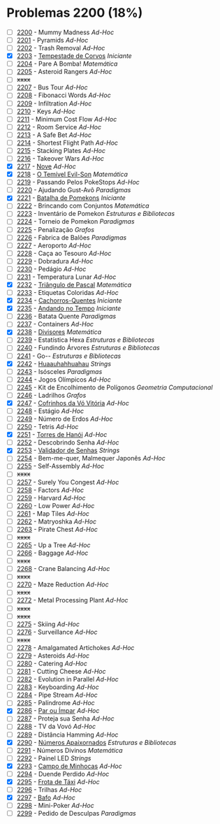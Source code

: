 # Problemas 2200 (18%)

- [ ]  [2200](https://www.beecrowd.com.br/repository/UOJ_2200.html) - Mummy Madness *Ad-Hoc*
- [ ]  [2201](https://www.beecrowd.com.br/repository/UOJ_2201.html) - Pyramids *Ad-Hoc*
- [ ]  [2202](https://www.beecrowd.com.br/repository/UOJ_2202.html) - Trash Removal *Ad-Hoc*
- [x]  [2203](https://www.beecrowd.com.br/repository/UOJ_2203.html) - [Tempestade de Corvos](https://github.com/potigol/beecrowd/blob/master/src/2200/2203.poti) *Iniciante*
- [ ]  [2204](https://www.beecrowd.com.br/repository/UOJ_2204.html) - Pare A Bomba! *Matemática*
- [ ]  [2205](https://www.beecrowd.com.br/repository/UOJ_2205.html) - Asteroid Rangers *Ad-Hoc*
- [ ] ~~xxxx~~
- [ ]  [2207](https://www.beecrowd.com.br/repository/UOJ_2207.html) - Bus Tour *Ad-Hoc*
- [ ]  [2208](https://www.beecrowd.com.br/repository/UOJ_2208.html) - Fibonacci Words *Ad-Hoc*
- [ ]  [2209](https://www.beecrowd.com.br/repository/UOJ_2209.html) - Infiltration *Ad-Hoc*
- [ ]  [2210](https://www.beecrowd.com.br/repository/UOJ_2210.html) - Keys *Ad-Hoc*
- [ ]  [2211](https://www.beecrowd.com.br/repository/UOJ_2211.html) - Minimum Cost Flow *Ad-Hoc*
- [ ]  [2212](https://www.beecrowd.com.br/repository/UOJ_2212.html) - Room Service *Ad-Hoc*
- [ ]  [2213](https://www.beecrowd.com.br/repository/UOJ_2213.html) - A Safe Bet *Ad-Hoc*
- [ ]  [2214](https://www.beecrowd.com.br/repository/UOJ_2214.html) - Shortest Flight Path *Ad-Hoc*
- [ ]  [2215](https://www.beecrowd.com.br/repository/UOJ_2215.html) - Stacking Plates *Ad-Hoc*
- [ ]  [2216](https://www.beecrowd.com.br/repository/UOJ_2216.html) - Takeover Wars *Ad-Hoc*
- [x]  [2217](https://www.beecrowd.com.br/repository/UOJ_2217.html) - [Nove](https://github.com/potigol/beecrowd/blob/master/src/2200/2217.poti) *Ad-Hoc*
- [x]  [2218](https://www.beecrowd.com.br/repository/UOJ_2218.html) - [O Temível Evil-Son](https://github.com/potigol/beecrowd/blob/master/src/2200/2218.poti) *Matemática*
- [ ]  [2219](https://www.beecrowd.com.br/repository/UOJ_2219.html) - Passando Pelos PokeStops *Ad-Hoc*
- [ ]  [2220](https://www.beecrowd.com.br/repository/UOJ_2220.html) - Ajudando Gust-Avô *Paradigmas*
- [x]  [2221](https://www.beecrowd.com.br/repository/UOJ_2221.html) - [Batalha de Pomekons](https://github.com/potigol/beecrowd/blob/master/src/2200/2221.poti) *Iniciante*
- [ ]  [2222](https://www.beecrowd.com.br/repository/UOJ_2222.html) - Brincando com Conjuntos *Matemática*
- [ ]  [2223](https://www.beecrowd.com.br/repository/UOJ_2223.html) - Inventário de Pomekon *Estruturas e Bibliotecas*
- [ ]  [2224](https://www.beecrowd.com.br/repository/UOJ_2224.html) - Torneio de Pomekon *Paradigmas*
- [ ]  [2225](https://www.beecrowd.com.br/repository/UOJ_2225.html) - Penalização *Grafos*
- [ ]  [2226](https://www.beecrowd.com.br/repository/UOJ_2226.html) - Fabrica de Balões *Paradigmas*
- [ ]  [2227](https://www.beecrowd.com.br/repository/UOJ_2227.html) - Aeroporto *Ad-Hoc*
- [ ]  [2228](https://www.beecrowd.com.br/repository/UOJ_2228.html) - Caça ao Tesouro *Ad-Hoc*
- [ ]  [2229](https://www.beecrowd.com.br/repository/UOJ_2229.html) - Dobradura *Ad-Hoc*
- [ ]  [2230](https://www.beecrowd.com.br/repository/UOJ_2230.html) - Pedágio *Ad-Hoc*
- [ ]  [2231](https://www.beecrowd.com.br/repository/UOJ_2231.html) - Temperatura Lunar *Ad-Hoc*
- [x]  [2232](https://www.beecrowd.com.br/repository/UOJ_2232.html) - [Triângulo de Pascal](https://github.com/potigol/beecrowd/blob/master/src/2200/2232.poti) *Matemática*
- [ ]  [2233](https://www.beecrowd.com.br/repository/UOJ_2233.html) - Etiquetas Coloridas *Ad-Hoc*
- [x]  [2234](https://www.beecrowd.com.br/repository/UOJ_2234.html) - [Cachorros-Quentes](https://github.com/potigol/beecrowd/blob/master/src/2200/2234.poti) *Iniciante*
- [x]  [2235](https://www.beecrowd.com.br/repository/UOJ_2235.html) - [Andando no Tempo](https://github.com/potigol/beecrowd/blob/master/src/2200/2235.poti) *Iniciante*
- [ ]  [2236](https://www.beecrowd.com.br/repository/UOJ_2236.html) - Batata Quente *Paradigmas*
- [ ]  [2237](https://www.beecrowd.com.br/repository/UOJ_2237.html) - Containers *Ad-Hoc*
- [x]  [2238](https://www.beecrowd.com.br/repository/UOJ_2238.html) - [Divisores](https://github.com/potigol/beecrowd/blob/master/src/2200/2238.poti) *Matemática*
- [ ]  [2239](https://www.beecrowd.com.br/repository/UOJ_2239.html) - Estatística Hexa *Estruturas e Bibliotecas*
- [ ]  [2240](https://www.beecrowd.com.br/repository/UOJ_2240.html) - Fundindo Árvores *Estruturas e Bibliotecas*
- [ ]  [2241](https://www.beecrowd.com.br/repository/UOJ_2241.html) - Go-- *Estruturas e Bibliotecas*
- [x]  [2242](https://www.beecrowd.com.br/repository/UOJ_2242.html) - [Huaauhahhuahau](https://github.com/potigol/beecrowd/blob/master/src/2200/2242.poti) *Strings*
- [ ]  [2243](https://www.beecrowd.com.br/repository/UOJ_2243.html) - Isósceles *Paradigmas*
- [ ]  [2244](https://www.beecrowd.com.br/repository/UOJ_2244.html) - Jogos Olímpicos *Ad-Hoc*
- [ ]  [2245](https://www.beecrowd.com.br/repository/UOJ_2245.html) - Kit de Encolhimento de Polígonos *Geometria Computacional*
- [ ]  [2246](https://www.beecrowd.com.br/repository/UOJ_2246.html) - Ladrilhos *Grafos*
- [x]  [2247](https://www.beecrowd.com.br/repository/UOJ_2247.html) - [Cofrinhos da Vó Vitória](https://github.com/potigol/beecrowd/blob/master/src/2200/2247.poti) *Ad-Hoc*
- [ ]  [2248](https://www.beecrowd.com.br/repository/UOJ_2248.html) - Estágio *Ad-Hoc*
- [ ]  [2249](https://www.beecrowd.com.br/repository/UOJ_2249.html) - Número de Erdos *Ad-Hoc*
- [ ]  [2250](https://www.beecrowd.com.br/repository/UOJ_2250.html) - Tetris *Ad-Hoc*
- [x]  [2251](https://www.beecrowd.com.br/repository/UOJ_2251.html) - [Torres de Hanói](https://github.com/potigol/beecrowd/blob/master/src/2200/2251.poti) *Ad-Hoc*
- [ ]  [2252](https://www.beecrowd.com.br/repository/UOJ_2252.html) - Descobrindo Senha *Ad-Hoc*
- [x]  [2253](https://www.beecrowd.com.br/repository/UOJ_2253.html) - [Validador de Senhas](https://github.com/potigol/beecrowd/blob/master/src/2200/2253.poti) *Strings*
- [ ]  [2254](https://www.beecrowd.com.br/repository/UOJ_2254.html) - Bem-me-quer, Malmequer Japonês *Ad-Hoc*
- [ ]  [2255](https://www.beecrowd.com.br/repository/UOJ_2255.html) - Self-Assembly *Ad-Hoc*
- [ ] ~~xxxx~~
- [ ]  [2257](https://www.beecrowd.com.br/repository/UOJ_2257.html) - Surely You Congest *Ad-Hoc*
- [ ]  [2258](https://www.beecrowd.com.br/repository/UOJ_2258.html) - Factors *Ad-Hoc*
- [ ]  [2259](https://www.beecrowd.com.br/repository/UOJ_2259.html) - Harvard *Ad-Hoc*
- [ ]  [2260](https://www.beecrowd.com.br/repository/UOJ_2260.html) - Low Power *Ad-Hoc*
- [ ]  [2261](https://www.beecrowd.com.br/repository/UOJ_2261.html) - Map Tiles *Ad-Hoc*
- [ ]  [2262](https://www.beecrowd.com.br/repository/UOJ_2262.html) - Matryoshka *Ad-Hoc*
- [ ]  [2263](https://www.beecrowd.com.br/repository/UOJ_2263.html) - Pirate Chest *Ad-Hoc*
- [ ] ~~xxxx~~
- [ ]  [2265](https://www.beecrowd.com.br/repository/UOJ_2265.html) - Up a Tree *Ad-Hoc*
- [ ]  [2266](https://www.beecrowd.com.br/repository/UOJ_2266.html) - Baggage *Ad-Hoc*
- [ ] ~~xxxx~~
- [ ]  [2268](https://www.beecrowd.com.br/repository/UOJ_2268.html) - Crane Balancing *Ad-Hoc*
- [ ] ~~xxxx~~
- [ ]  [2270](https://www.beecrowd.com.br/repository/UOJ_2270.html) - Maze Reduction *Ad-Hoc*
- [ ] ~~xxxx~~
- [ ]  [2272](https://www.beecrowd.com.br/repository/UOJ_2272.html) - Metal Processing Plant *Ad-Hoc*
- [ ] ~~xxxx~~
- [ ] ~~xxxx~~
- [ ]  [2275](https://www.beecrowd.com.br/repository/UOJ_2275.html) - Skiing *Ad-Hoc*
- [ ]  [2276](https://www.beecrowd.com.br/repository/UOJ_2276.html) - Surveillance *Ad-Hoc*
- [ ] ~~xxxx~~
- [ ]  [2278](https://www.beecrowd.com.br/repository/UOJ_2278.html) - Amalgamated Artichokes *Ad-Hoc*
- [ ]  [2279](https://www.beecrowd.com.br/repository/UOJ_2279.html) - Asteroids *Ad-Hoc*
- [ ]  [2280](https://www.beecrowd.com.br/repository/UOJ_2280.html) - Catering *Ad-Hoc*
- [ ]  [2281](https://www.beecrowd.com.br/repository/UOJ_2281.html) - Cutting Cheese *Ad-Hoc*
- [ ]  [2282](https://www.beecrowd.com.br/repository/UOJ_2282.html) - Evolution in Parallel *Ad-Hoc*
- [ ]  [2283](https://www.beecrowd.com.br/repository/UOJ_2283.html) - Keyboarding *Ad-Hoc*
- [ ]  [2284](https://www.beecrowd.com.br/repository/UOJ_2284.html) - Pipe Stream *Ad-Hoc*
- [ ]  [2285](https://www.beecrowd.com.br/repository/UOJ_2285.html) - Palíndrome *Ad-Hoc*
- [x]  [2286](https://www.beecrowd.com.br/repository/UOJ_2286.html) - [Par ou Ímpar](https://github.com/potigol/beecrowd/blob/master/src/2200/2286.poti) *Ad-Hoc*
- [ ]  [2287](https://www.beecrowd.com.br/repository/UOJ_2287.html) - Proteja sua Senha *Ad-Hoc*
- [ ]  [2288](https://www.beecrowd.com.br/repository/UOJ_2288.html) - TV da Vovó *Ad-Hoc*
- [ ]  [2289](https://www.beecrowd.com.br/repository/UOJ_2289.html) - Distância Hamming *Ad-Hoc*
- [x]  [2290](https://www.beecrowd.com.br/repository/UOJ_2290.html) - [Números Apaixornados](https://github.com/potigol/beecrowd/blob/master/src/2200/2290.poti) *Estruturas e Bibliotecas*
- [ ]  [2291](https://www.beecrowd.com.br/repository/UOJ_2291.html) - Números Divinos *Matemática*
- [ ]  [2292](https://www.beecrowd.com.br/repository/UOJ_2292.html) - Painel LED *Strings*
- [x]  [2293](https://www.beecrowd.com.br/repository/UOJ_2293.html) - [Campo de Minhocas](https://github.com/potigol/beecrowd/blob/master/src/2200/2293.poti) *Ad-Hoc*
- [ ]  [2294](https://www.beecrowd.com.br/repository/UOJ_2294.html) - Duende Perdido *Ad-Hoc*
- [x]  [2295](https://www.beecrowd.com.br/repository/UOJ_2295.html) - [Frota de Táxi](https://github.com/potigol/beecrowd/blob/master/src/2200/2295.poti) *Ad-Hoc*
- [ ]  [2296](https://www.beecrowd.com.br/repository/UOJ_2296.html) - Trilhas *Ad-Hoc*
- [x]  [2297](https://www.beecrowd.com.br/repository/UOJ_2297.html) - [Bafo](https://github.com/potigol/beecrowd/blob/master/src/2200/2297.poti) *Ad-Hoc*
- [ ]  [2298](https://www.beecrowd.com.br/repository/UOJ_2298.html) - Mini-Poker *Ad-Hoc*
- [ ]  [2299](https://www.beecrowd.com.br/repository/UOJ_2299.html) - Pedido de Desculpas *Paradigmas*